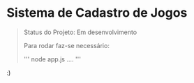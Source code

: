 # Sistema de Cadastro de Jogos

> Status do Projeto: Em desenvolvimento
>
> Para rodar faz-se necessário:
>
> '''
> node app.js ....
> '''

:)
